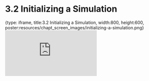 # 3.2 Initializing a Simulation
 
{type: iframe, title:3.2 Initializing a Simulation, width:800, height:600, poster:resources/chapt_screen_images/initializing-a-simulation.png}
![](https://andrew-bortvin.github.io/slimNotes/no_toc/initializing-a-simulation.html)
 

 

